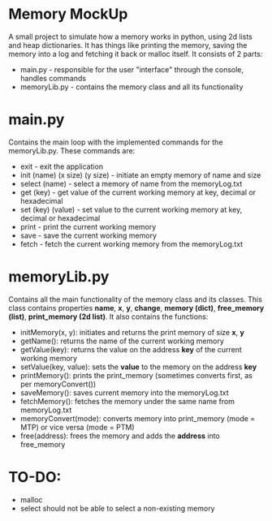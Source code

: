 # Memory MockUp
A small project to simulate how a memory works in python, using 2d lists and heap dictionaries. It has things like printing the memory, saving the memory into a log and fetching it back or malloc itself. It consists of 2 parts:
* main.py - responsible for the user "interface" through the console, handles commands
* memoryLib.py - contains the memory class and all its functionality

# main.py
Contains the main loop with the implemented commands for the memoryLib.py. These commands are:
* exit - exit the application 
* init (name) (x size) (y size) - initiate an empty memory of name and size
* select (name) - select a memory of name from the memoryLog.txt
* get (key) - get value of the current working memory at key, decimal or hexadecimal
* set (key) (value) - set value to the current working memory at key, decimal or hexadecimal
* print - print the current working memory
* save - save the current working memory
* fetch - fetch the current working memory from the memoryLog.txt

# memoryLib.py
Contains all the main functionality of the memory class and its classes. This class contains properties **name**, **x**, **y**, **change**, **memory (dict)**, **free_memory (list)**, **print_memory (2d list)**.
It also contains the functions:
* initMemory(x, y): initiates and returns the print memory of size **x**, **y**
* getName(): returns the name of the current working memory
* getValue(key): returns the value on the address **key** of the current working memory
* setValue(key, value): sets the **value** to the memory on the address **key**
* printMemory(): prints the print_memory (sometimes converts first, as per memoryConvert())
* saveMemory(): saves current memory into the memoryLog.txt
* fetchMemory(): fetches the memory under the same name from memoryLog.txt
* memoryConvert(mode): converts memory into print_memory (mode = MTP) or vice versa (mode = PTM)
* free(address): frees the memory and adds the **address** into free_memory

# TO-DO:
* malloc
* select should not be able to select a non-existing memory